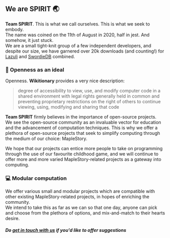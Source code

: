 ## We are SPIRIT :earth_asia:  
**Team SPIRIT**. This is what we call ourselves. This is what we seek to embody.  
The name was coined on the 11th of August in 2020, half in jest. And somehow, it just stuck.  
We are a small tight-knit group of a few independent developers, and despite our size, we have garnered over 20k downloads (and counting!) for [Lazuli](https://github.com/TEAM-SPIRIT-Productions/Lazuli) and [SwordieDB](https://github.com/Bratah123/SwordieDB) combined.  

### :open_file_folder: Openness as an ideal
Openness. **Wikitionary** provides a very nice description:  

> degree of accessibility to view, use, and modify computer code in a shared environment 
> with legal rights generally held in common and preventing proprietary restrictions 
> on the right of others to continue viewing, using, modifying and sharing that code

**Team SPIRIT** firmly believes in the importance of open-source projects.  
We see the open-source community as an invaluable vector for education and the advancement of computation techniques. This is why we offer a plethora of open-source projects that seek to simplify computing through the medium of our choice: MapleStory.  

We hope that our projects can entice more people to take on programming through the use of our favourite childhood game, and we will continue to offer more and more varied MapleStory-related projects as a gateway into computing.  

### :computer: Modular computation
We offer various small and modular projects which are compatible with other existing MapleStory-related projects, in hopes of enriching the community.  
We intend to take this as far as we can so that one day, anyone can pick and choose from the plethora of options, and mix-and-match to their hearts desire.  

##### Do [get in touch with us](https://discord.gg/BWp2CR8Fqj) if you'd like to offer suggestions
